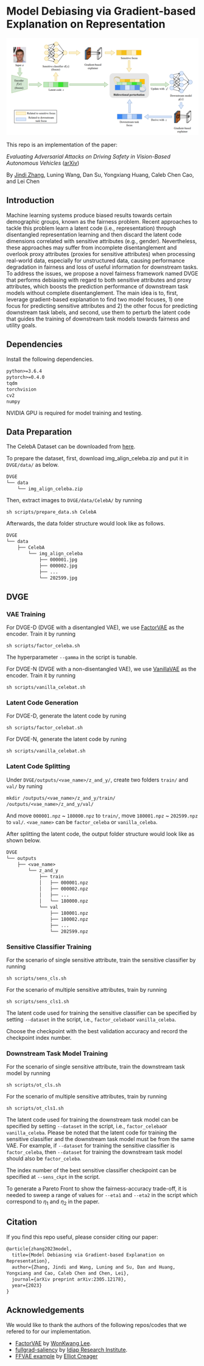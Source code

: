 # Model Debiasing via Gradient-based Explanation on Representation

![framework diagram](https://github.com/DexterJZ/dexterjz.github.io/blob/main/images/dvge.png)

This repo is an implementation of the paper:

*Evaluating Adversarial Attacks on Driving Safety in Vision-Based Autonomous Vehicles* ([arXiv](https://arxiv.org/abs/2305.12178))

By [Jindi Zhang](https://dexterjz.github.io/), Luning Wang, Dan Su, Yongxiang Huang, Caleb Chen Cao, and Lei Chen

## Introduction

Machine learning systems produce biased results towards certain demographic groups, known as the fairness problem. Recent approaches to tackle this problem learn a latent code (i.e., representation) through disentangled representation learning and then discard the latent code dimensions correlated with sensitive attributes (e.g., gender). Nevertheless, these approaches may suffer from incomplete disentanglement and overlook proxy attributes (proxies for sensitive attributes) when processing real-world data, especially for unstructured data, causing performance degradation in fairness and loss of useful information for downstream tasks. To address the issues, we propose a novel fairness framework named DVGE that performs debiasing with regard to both sensitive attributes and proxy attributes, which boosts the prediction performance of downstream task models without complete disentanglement. The main idea is to, first, leverage gradient-based explanation to find two model focuses, 1) one focus for predicting sensitive attributes and 2) the other focus for predicting downstream task labels, and second, use them to perturb the latent code that guides the training of downstream task models towards fairness and utility goals.

## Dependencies

Install the following dependencies.
```
python>=3.6.4
pytorch>=0.4.0
tqdm
torchvision
cv2
numpy
```

NVIDIA GPU is required for model training and testing.

## Data Preparation

The CelebA Dataset can be downloaded from [here](http://mmlab.ie.cuhk.edu.hk/projects/CelebA.html).

To prepare the dataset, first, download img_align_celeba.zip and put it in `DVGE/data/` as below.
```
DVGE
└── data
    └── img_align_celeba.zip
```

Then, extract images to ```DVGE/data/CelebA/``` by running
```
sh scripts/prepare_data.sh CelebA
```

Afterwards, the data folder structure would look like as follows.
```
DVGE
└── data
    ├── CelebA
        └── img_align_celeba
            ├── 000001.jpg
            ├── 000002.jpg
            ├── ...
            └── 202599.jpg
```

## DVGE

### VAE Training

For DVGE-D (DVGE with a disentangled VAE), we use [FactorVAE](http://proceedings.mlr.press/v80/kim18b/kim18b.pdf) as the encoder. Train it by running
```
sh scripts/factor_celeba.sh
```

The hyperparameter `--gamma` in the script is tunable.

For DVGE-N (DVGE with a non-disentangled VAE), we use [VanillaVAE](https://arxiv.org/pdf/1312.6114.pdf) as the encoder. Train it by running
```
sh scripts/vanilla_celebat.sh
```

### Latent Code Generation

For DVGE-D, generate the latent code by runing
```
sh scripts/factor_celebat.sh
```

For DVGE-N, generate the latent code by runing
```
sh scripts/vanilla_celebat.sh
```

### Latent Code Splitting

Under `DVGE/outputs/<vae_name>/z_and_y/`, create two folders `train/` and `val/` by runing
```
mkdir /outputs/<vae_name>/z_and_y/train/ /outputs/<vae_name>/z_and_y/val/
```

And move `000001.npz` ~ `180000.npz` to `train/`, move `180001.npz` ~ `202599.npz` to `val/`. `<vae_name>` can be `factor_celeba` or `vanilla_celeba`.

After splitting the latent code, the output folder structure would look like as shown below.
```
DVGE
└── outputs
    ├── <vae_name>
        └── z_and_y
            ├── train
            │   ├── 000001.npz
            │   ├── 000002.npz
            │   ├── ...
            │   └── 180000.npz
            └── val
                ├── 180001.npz
                ├── 180002.npz
                ├── ...
                └── 202599.npz
```

### Sensitive Classifier Training

For the scenario of single sensitive attribute, train the sensitive classifier by running
```
sh scripts/sens_cls.sh
```

For the scenario of multiple sensitive attributes, train by running
```
sh scripts/sens_cls1.sh
```

The latent code used for training the sensitive classifier can be specified by setting `--dataset` in the script, i.e., `factor_celeba`or `vanilla_celeba`.

Choose the checkpoint with the best validation accuracy and record the checkpoint index number.

### Downstream Task Model Training

For the scenario of single sensitive attribute, train the downstream task model by running
```
sh scripts/ot_cls.sh
```

For the scenario of multiple sensitive attributes, train by running
```
sh scripts/ot_cls1.sh
```

The latent code used for training the downstream task model can be specified by setting `--dataset` in the script, i.e., `factor_celeba`or `vanilla_celeba`. Please be noted that the latent code for training the sensitive classifier and the downstream task model must be from the same VAE. For example, if `--dataset` for training the sensitive classifier is `factor_celeba`, then `--dataset` for training the downstream task model should also be `factor_celeba`.

The index number of the best sensitive classifier checkpoint can be specified at `--sens_ckpt` in the script.

To generate a Pareto Front to show the fairness-accuracy trade-off, it is needed to sweep a range of values for `--eta1` and `--eta2` in the script which correspond to $\eta_{1}$ and $\eta_{2}$ in the paper.

## Citation

If you find this repo useful, please consider citing our paper:
```
@article{zhang2023model,
  title={Model Debiasing via Gradient-based Explanation on Representation},
  author={Zhang, Jindi and Wang, Luning and Su, Dan and Huang, Yongxiang and Cao, Caleb Chen and Chen, Lei},
  journal={arXiv preprint arXiv:2305.12178},
  year={2023}
}
```

## Acknowledgements

We would like to thank the authors of the following repos/codes that we refered to for our implementation.
- [FactorVAE](https://github.com/1Konny/FactorVAE) by [WonKwang Lee](https://github.com/1Konny/).
- [fullgrad-saliency](https://github.com/idiap/fullgrad-saliency) by [Idiap Research Institute](https://github.com/idiap).
- [FFVAE example](https://gist.github.com/ecreager/e152782ba8c459009ddcae680b4c7684) by [Elliot Creager](https://www.cs.toronto.edu/~creager/)

